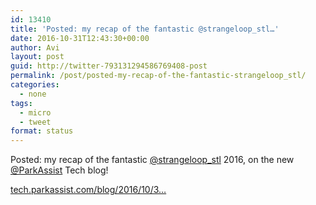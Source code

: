 ```yaml
---
id: 13410
title: 'Posted: my recap of the fantastic @strangeloop_stl…'
date: 2016-10-31T12:43:30+00:00
author: Avi
layout: post
guid: http://twitter-793131294586769408-post
permalink: /post/posted-my-recap-of-the-fantastic-strangeloop_stl/
categories:
  - none
tags:
  - micro
  - tweet
format: status
---
```

Posted: my recap of the fantastic [@strangeloop_stl](http://twitter.com/strangeloop_stl) 2016, on the new [@ParkAssist](http://twitter.com/ParkAssist) Tech blog!

[tech.parkassist.com/blog/2016/10/3…](http://tech.parkassist.com/blog/2016/10/31/strange-loop-2016-recap)